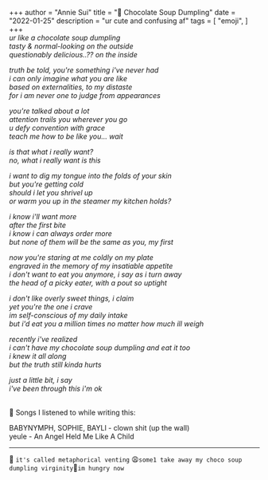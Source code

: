 +++
author = "Annie Sui"
title = "🥟 Chocolate Soup Dumpling"
date = "2022-01-25"
description = "ur cute and confusing af"
tags = [
    "emoji",
]
+++
<br>
<i>
ur like a chocolate soup dumpling <br>
tasty & normal-looking on the outside <br>
questionably delicious..?? on the inside <br>

truth be told, you're something i've never had <br>
i can only imagine what you are like <br>
based on externalities, to my distaste <br>
for i am never one to judge from appearances <br>

you're talked about a lot <br>
attention trails you wherever you go <br>
u defy convention with grace <br>
teach me how to be like you... wait <br>

is that what i really want? <br>
no, what i really want is this<br>

i want to dig my tongue into the folds of your skin<br>
but you're getting cold <br>
should i let you shrivel up <br>
or warm you up in the steamer my kitchen holds? <br>

i know i'll want more <br>
after the first bite <br>
i know i can always order more <br>
but none of them will be the same as you, my first

now you're staring at me coldly on my plate <br>
engraved in the memory of my insatiable appetite <br>
i don't want to eat you anymore, i say as i turn away <br>
the head of a picky eater, with a pout so uptight

i don't like overly sweet things, i claim <br>
yet you're the one i crave <br>
im self-conscious of my daily intake <br>
but i'd eat you a million times no matter how much ill weigh<br>

recently i've realized <br>
i can't have my chocolate soup dumpling and eat it too <br>
i knew it all along <br>
but the truth still kinda hurts <br>

just a little bit, i say <br>
i've been through this i'm ok

</i>

<br>
🎵 Songs I listened to while writing this:

BABYNYMPH, SOPHIE, BAYLI - clown shit (up the wall) <br>
yeule - An Angel Held Me Like A Child

***
<p><span class="nowrap"><span class="emojify">😤</span> <code>it's called metaphorical venting</code></span> <span class="nowrap"><span class="emojify">😩</span><code>some1 take away my choco soup dumpling virginity</code></span><span class="nowrap"><span class="emojify">🤤</span><code>im hungry now</code></span> </p>